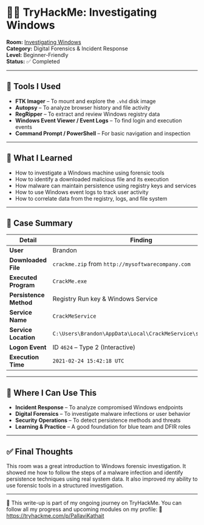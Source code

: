 # 🕵️‍♂️ TryHackMe: Investigating Windows

**Room:** [Investigating Windows](https://tryhackme.com/room/investigatingwindows)  
**Category:** Digital Forensics & Incident Response  
**Level:** Beginner-Friendly  
**Status:** ✅ Completed

---

## 🧰 Tools I Used

- **FTK Imager** – To mount and explore the `.vhd` disk image
- **Autopsy** – To analyze browser history and file activity
- **RegRipper** – To extract and review Windows registry data
- **Windows Event Viewer / Event Logs** – To find login and execution events
- **Command Prompt / PowerShell** – For basic navigation and inspection

---

## 🧠 What I Learned

- How to investigate a Windows machine using forensic tools
- How to identify a downloaded malicious file and its execution
- How malware can maintain persistence using registry keys and services
- How to use Windows event logs to track user activity
- How to correlate data from the registry, logs, and file system

---

## 🔎 Case Summary

| Detail | Finding |
|--------|---------|
| **User** | Brandon |
| **Downloaded File** | `crackme.zip` from `http://mysoftwarecompany.com` |
| **Executed Program** | `CrackMe.exe` |
| **Persistence Method** | Registry Run key & Windows Service |
| **Service Name** | `CrackMeService` |
| **Service Location** | `C:\Users\Brandon\AppData\Local\CrackMeService\service.exe` |
| **Logon Event** | ID `4624` – Type 2 (Interactive) |
| **Execution Time** | `2021-02-24 15:42:18 UTC` |

---

## 📌 Where I Can Use This

- **Incident Response** – To analyze compromised Windows endpoints
- **Digital Forensics** – To investigate malware infections or user behavior
- **Security Operations** – To detect persistence methods and threats
- **Learning & Practice** – A good foundation for blue team and DFIR roles

---

## ✅ Final Thoughts

This room was a great introduction to Windows forensic investigation. It showed me how to follow the steps of a malware infection and identify persistence techniques using real system data. It also improved my ability to use forensic tools in a structured investigation.

---

📁 This write-up is part of my ongoing journey on TryHackMe. You can follow all my progress and upcoming modules on my profile:
🔗 https://tryhackme.com/p/PallaviKathait
